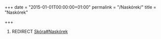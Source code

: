 +++
date = "2015-01-01T00:00:00+01:00"
permalink = "/Naskórek/"
title = "Naskórek"

+++

1.  REDIRECT [Skóra\#Naskórek](/Skóra#Naskórek "wikilink")
